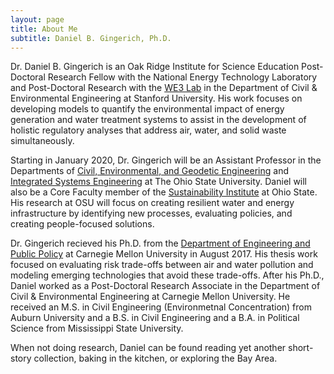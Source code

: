```yaml
---
layout: page
title: About Me
subtitle: Daniel B. Gingerich, Ph.D.
---
```


Dr. Daniel B. Gingerich is an Oak Ridge Institute for Science Education Post-Doctoral Research Fellow with the National Energy Technology Laboratory and Post-Doctoral Research with the [WE3 Lab](https://we3lab.com/) in the Department of Civil & Environmental Engineering at Stanford University.  His work focuses on developing models to quantify the environmental impact of energy generation and water treatment systems to assist in the development of holistic regulatory analyses that address air, water, and solid waste simultaneously.

Starting in January 2020, Dr. Gingerich will be an Assistant Professor in the Departments of [Civil, Environmental, and Geodetic Engineering](https://ceg.osu.edu/about/cege-glance) and [Integrated Systems Engineering](https://ise.osu.edu/about/welcome-ise-ohio-state) at The Ohio State University.  Daniel will also be a Core Faculty member of the [Sustainability Institute](https://si.osu.edu/) at Ohio State.  His research at OSU will focus on creating resilient water and energy infrastructure by identifying new processes, evaluating policies, and creating people-focused solutions.

Dr. Gingerich recieved his Ph.D. from the [Department of Engineering and Public Policy](https://www.cmu.edu/epp/) at Carnegie Mellon University in August 2017.  His thesis work focused on evaluating risk trade-offs between air and water pollution and modeling emerging technologies that avoid these trade-offs.  After his Ph.D., Daniel worked as a Post-Doctoral Research Associate in the Department of Civil & Environmental Engineering at Carnegie Mellon University.  He received an M.S. in Civil Engineering (Environmetnal Concentration) from Auburn University and a B.S. in Civil Engineering and a B.A. in Political Science from Mississippi State University.

When not doing research, Daniel can be found reading yet another short-story collection, baking in the kitchen, or exploring the Bay Area.
